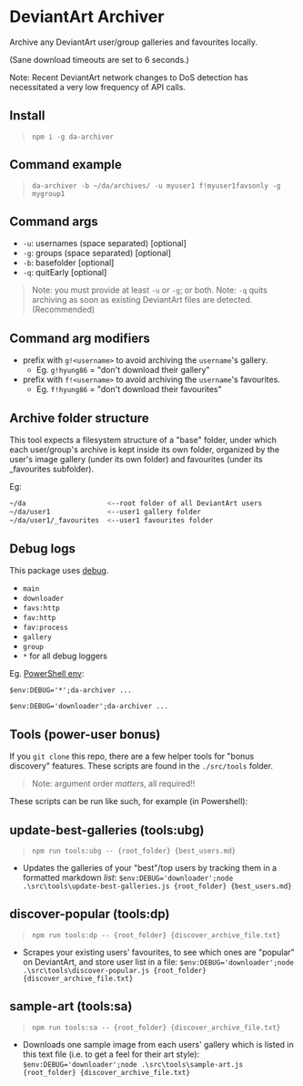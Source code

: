 # DeviantArt Archiver

Archive any DeviantArt user/group galleries and favourites locally.

(Sane download timeouts are set to 6 seconds.)

Note: Recent DeviantArt network changes to DoS detection has necessitated a very low frequency of API calls.

## Install

>`npm i -g da-archiver`

## Command example

>`da-archiver -b ~/da/archives/ -u myuser1 f!myuser1favsonly -g mygroup1`

## Command args

- `-u`: usernames (space separated) [optional]
- `-g`: groups (space separated) [optional]
- `-b`: basefolder [optional]
- `-q`: quitEarly [optional]

> Note: you must provide at least `-u` or `-g`; or both.
> Note: `-q` quits archiving as soon as existing DeviantArt files are detected. (Recommended)

## Command arg modifiers

- prefix with `g!<username>` to avoid archiving the `username`'s gallery.
  - Eg. `g!hyung86` = "don't download their gallery"
- prefix with `f!<username>` to avoid archiving the `username`'s favourites.
  - Eg. `f!hyung86` = "don't download their favourites"

## Archive folder structure

This tool expects a filesystem structure of a "base" folder, under which each user/group's archive is kept inside its own folder, organized by the user's image gallery (under its own folder) and favourites (under its _favourites subfolder).

Eg:

```bash
~/da                    <--root folder of all DeviantArt users
~/da/user1              <--user1 gallery folder
~/da/user1/_favourites  <--user1 favourites folder
```

## Debug logs

This package uses [debug](https://www.npmjs.com/package/debug).

- `main`
- `downloader`
- `favs:http`
- `fav:http`
- `fav:process`
- `gallery`
- `group`
- `*` for all debug loggers

Eg. [PowerShell env](https://www.npmjs.com/package/debug#powershell-vs-code-default):

`$env:DEBUG='*';da-archiver ...`

`$env:DEBUG='downloader';da-archiver ...`

## Tools (power-user bonus)

If you `git clone` this repo, there are a few helper tools for "bonus discovery" features. These scripts are found in the `./src/tools` folder.

>Note: argument order *matters*, all required!!

These scripts can be run like such, for example (in Powershell):

## update-best-galleries (tools:ubg)

>`npm run tools:ubg -- {root_folder} {best_users.md}`

- Updates the galleries of your "best"/top users by tracking them in a formatted markdown *list*:
`$env:DEBUG='downloader';node .\src\tools\update-best-galleries.js {root_folder} {best_users.md}`

## discover-popular (tools:dp)

>`npm run tools:dp -- {root_folder} {discover_archive_file.txt}`

- Scrapes your existing users' favourites, to see which ones are "popular" on DeviantArt, and store user list in a file:
`$env:DEBUG='downloader';node .\src\tools\discover-popular.js {root_folder} {discover_archive_file.txt}`

## sample-art (tools:sa)

>`npm run tools:sa -- {root_folder} {discover_archive_file.txt}`

- Downloads one sample image from each users' gallery which is listed in this text file (i.e. to get a feel for their art style):
`$env:DEBUG='downloader';node .\src\tools\sample-art.js {root_folder} {discover_archive_file.txt}`
